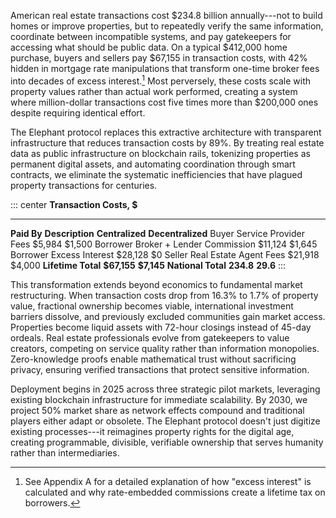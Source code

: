 
American real estate transactions cost \$234.8 billion annually---not to build homes or improve properties, but to
repeatedly verify the same information, coordinate between incompatible systems, and pay gatekeepers for accessing what
should be public data. On a typical \$412,000 home purchase, buyers and sellers pay \$67,155 in transaction costs, with
42% hidden in mortgage rate manipulations that transform one-time broker fees into decades of excess interest.[^1] Most
perversely, these costs scale with property values rather than actual work performed, creating a system where
million-dollar transactions cost five times more than \$200,000 ones despite requiring identical effort.

The Elephant protocol replaces this extractive architecture with transparent infrastructure that reduces transaction
costs by 89%. By treating real estate data as public infrastructure on blockchain rails, tokenizing properties as
permanent digital assets, and automating coordination through smart contracts, we eliminate the systematic
inefficiencies that have plagued property transactions for centuries.

::: center
**Transaction Costs, \$**
--------------------------- ---------------------------- ----------------- -------------------
**Paid By** **Description** **Centralized** **Decentralized**
Buyer Service Provider Fees \$5,984 \$1,500
Borrower Broker + Lender Commission \$11,124 \$1,645
Borrower Excess Interest \$28,128 \$0
Seller Real Estate Agent Fees \$21,918 \$4,000
**Lifetime Total** **\$67,155** **\$7,145**
**National Total** **234.8** **29.6**
:::

This transformation extends beyond economics to fundamental market restructuring. When transaction costs drop from 16.3%
to 1.7% of property value, fractional ownership becomes viable, international investment barriers dissolve, and
previously excluded communities gain market access. Properties become liquid assets with 72-hour closings instead of
45-day ordeals. Real estate professionals evolve from gatekeepers to value creators, competing on service quality rather
than information monopolies. Zero-knowledge proofs enable mathematical trust without sacrificing privacy, ensuring
verified transactions that protect sensitive information.

Deployment begins in 2025 across three strategic pilot markets, leveraging existing blockchain infrastructure for
immediate scalability. By 2030, we project 50% market share as network effects compound and traditional players either
adapt or obsolete. The Elephant protocol doesn't just digitize existing processes---it reimagines property rights for
the digital age, creating programmable, divisible, verifiable ownership that serves humanity rather than intermediaries.

[^1]: See Appendix A for a detailed explanation of how "excess interest" is calculated and why rate-embedded commissions
create a lifetime tax on borrowers.
